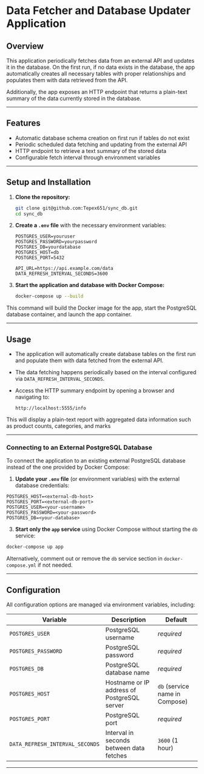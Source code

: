 # Data Fetcher and Database Updater Application

## Overview

This application periodically fetches data from an external API and updates it in the database. On the first run, if no data exists in the database, the app automatically creates all necessary tables with proper relationships and populates them with data retrieved from the API.

Additionally, the app exposes an HTTP endpoint that returns a plain-text summary of the data currently stored in the database.

---

## Features

- Automatic database schema creation on first run if tables do not exist
- Periodic scheduled data fetching and updating from the external API
- HTTP endpoint to retrieve a text summary of the stored data
- Configurable fetch interval through environment variables

---

## Setup and Installation

1. **Clone the repository:**

    ```bash
    git clone git@github.com:Tepex651/sync_db.git
    cd sync_db
    ```

2. **Create a `.env` file** with the necessary environment variables:

    ```env
    POSTGRES_USER=youruser
    POSTGRES_PASSWORD=yourpassword
    POSTGRES_DB=yourdatabase
    POSTGRES_HOST=db
    POSTGRES_PORT=5432

    API_URL=https://api.example.com/data
    DATA_REFRESH_INTERVAL_SECONDS=3600
    ```

3. **Start the application and database with Docker Compose:**

    ```bash
    docker-compose up --build
    ```

This command will build the Docker image for the app, start the PostgreSQL database container, and launch the app container.

---

## Usage

- The application will automatically create database tables on the first run and populate them with data fetched from the external API.  
- The data fetching happens periodically based on the interval configured via `DATA_REFRESH_INTERVAL_SECONDS`.  
- Access the HTTP summary endpoint by opening a browser and navigating to:

    ```
    http://localhost:5555/info
    ```

This will display a plain-text report with aggregated data information such as product counts, categories, and marks

---

### Connecting to an External PostgreSQL Database

To connect the application to an existing external PostgreSQL database instead of the one provided by Docker Compose:

1. **Update your `.env` file** (or environment variables) with the external database credentials:

  ```env
  POSTGRES_HOST=<external-db-host>
  POSTGRES_PORT=<external-db-port>
  POSTGRES_USER=<your-username>
  POSTGRES_PASSWORD=<your-password>
  POSTGRES_DB=<your-database>
  ```

3. **Start only the `app` service** using Docker Compose without starting the `db` service:

  ```bash
  docker-compose up app
  ```

Alternatively, comment out or remove the `db` service section in `docker-compose.yml` if not needed.

---

## Configuration

All configuration options are managed via environment variables, including:

| Variable                   | Description                                  | Default                          |
|----------------------------|----------------------------------------------|---------------------------------|
| `POSTGRES_USER`            | PostgreSQL username                          | *required*                      |
| `POSTGRES_PASSWORD`        | PostgreSQL password                          | *required*                      |
| `POSTGRES_DB`              | PostgreSQL database name                     | *required*                      |
| `POSTGRES_HOST`            | Hostname or IP address of PostgreSQL server | `db` (service name in Compose)  |
| `POSTGRES_PORT`            | PostgreSQL port                              | *required*                          |
| `DATA_REFRESH_INTERVAL_SECONDS` | Interval in seconds between data fetches | `3600` (1 hour)                 |

---
